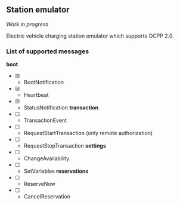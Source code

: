 ## Station emulator
*Work in progress*

Electric vehicle charging station emulator which supports OCPP 2.0.

### List of supported messages

**boot**
- [x] - BootNotification
- [x] - Heartbeat
- [x] - StatusNotification
**transaction**
- [ ] - TransactionEvent
- [ ] - RequestStartTransaction (only remote authorization)
- [ ] - RequestStopTransaction
**settings**
- [ ] - ChangeAvailability
- [ ] - SetVariables
**reservations**
- [ ] - ReserveNow
- [ ] - CancelReservation
